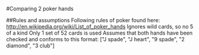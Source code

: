 #Comparing 2 poker hands

##Rules and assumptions
Following rules of poker found here: http://en.wikipedia.org/wiki/List_of_poker_hands 
Ignores wild cards, so no 5 of a kind 
Only 1 set of 52 cards is used
Assumes that both hands have been checked and conforms to this format: 
["J spade", "J heart", "9 spade", "2 diamond", "3 club"]
